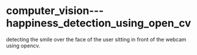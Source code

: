 # computer_vision---happiness_detection_using_open_cv
detecting the smile over the face of the user sitting in front of the webcam using opencv.
